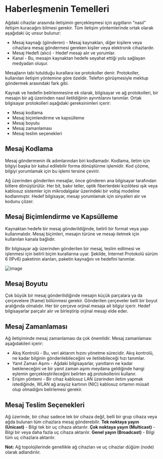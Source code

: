 # Haberleşmenin Temelleri
Ağdaki cihazlar arasında iletişimin gerçekleşmesi için aygıtların "nasıl" iletişim kuracağını bilmesi gerekir. Tüm iletişim yöntemlerinde ortak olarak aşağıdaki üç unsur bulunur:

- Mesaj kaynağı (gönderen) - Mesaj kaynakları, diğer kişilere veya cihazlara mesaj göndermesi gereken kişiler veya elektronik cihazlardır.
- Mesaj Hedefi (alıcı) - Hedef mesajı alır ve yorumlar.
- Kanal - Bu, mesajın kaynaktan hedefe seyahat ettiği yolu sağlayan medyadan oluşur.

Mesajların tabi tutulduğu kurallara ise protokoller denir. Protokoller, kullanılan iletişim yöntemine göre özeldir. Telefon görüşmesiyle mektup göndermek arasındaki fark gibi.

Kaynak ve hedefin belirlenmesine ek olarak, bilgisayar ve ağ protokolleri, bir mesajın bir ağ üzerinden nasıl iletildiğinin ayrıntılarını tanımlar. Ortak bilgisayar protokolleri 
aşağıdaki gereksinimleri içerir:

- Mesaj kodlama
- Mesaj biçimlendirme ve kapsülleme
- Mesaj boyutu
- Mesaj zamanlaması
- Mesaj teslim seçenekleri

## Mesaj Kodlama
Mesaj göndermenin ilk adımlarından biri kodlamadır. Kodlama, iletim için bilgiyi başka bir kabul edilebilir forma dönüştürme işlemidir. Kod çözme, bilgiyi yorumlamak için bu işlemi 
tersine çevirir.

Ağ üzerinden gönderilen mesajlar, önce gönderen ana bilgisayar tarafından bitlere dönüştürülür. Her bit, bakır teller, optik fiberlerdeki kızılötesi ışık veya kablosuz sistemler için 
mikrodalgalar üzerindeki bir voltaj modeline kodlanmıştır. Hedef bilgisayar, mesajı yorumlamak için sinyalleri alır ve kodunu çözer.
## Mesaj Biçimlendirme ve Kapsülleme
Kaynaktan hedefe bir mesaj gönderildiğinde, belirli bir format veya yapı kullanmalıdır. Mesaj biçimleri, mesajın türüne ve mesajı iletmek için kullanılan kanala bağlıdır.

Bir bilgisayar ağı üzerinden gönderilen bir mesaj, teslim edilmesi ve işlenmesi için belirli biçim kurallarına uyar. Şekilde, İnternet Protokolü sürüm 6 (IPv6) paketinin alanları, 
paketin kaynağını ve hedefini tanımlar.

![image](https://user-images.githubusercontent.com/70758694/153610155-d611ac63-2c38-4fd9-84a0-35792b0d4a15.png)
## Mesaj Boyutu
Çok büyük bir mesaj gönderilidiğinde mesajın küçük parçalara ya da çerçevelere (frame) bölünmesi gerekir. Gönderilen çerçeveler belli bir boyut aralığında olmalıdır. Her bir çerçeve
orjinal mesaja ait bilgiyi içerir. Hedef bilgisayarlar parçalır alır ve birleştirip orjinal mesajı elde eder.

## Mesaj Zamanlaması
Ağ iletişiminde mesaj zamanlaması da çok önemlidir. Mesaj zamanlaması aşağıdakileri içerir:

- Akış Kontrolü - Bu, veri aktarım hızını yönetme sürecidir. Akış kontrolü, ne kadar bilginin gönderilebileceğini ve iletilebileceği hızı tanımlar.
- Yanıt Zaman Aşımı - Ağdaki bilgisayarlar, yanıtların ne kadar bekleneceğini ve bir yanıt zaman aşımı meydana geldiğinde hangi eylemin gerçekleştirileceğini belirten ağ protokollerini kullanır.
- Erişim yöntemi - Bir cihaz kablosuz LAN üzerinden iletim yapmak istediğinde, WLAN ağ arayüz kartının (NIC) kablosuz ortamın müsait olup olmadığını belirlemesi gerekir.

## Mesaj Teslim Seçenekleri
Ağ üzerinde, bir cihaz sadece tek bir cihaza değil, belli bir grup cihaza veya ağda bulunan tüm cihazlara mesaj gönderebilir. 
**Tek noktaya yayın (Unicast)** - Bilgi tek bir uç cihaza aktarılır. 
**Çok noktaya yayın (Multicast)** - Bilgi bir veya daha fazla uç cihaza aktarılır.
**Genel yayın (Broadcast)** - Bilgi tüm uç cihazlara aktarılır.

**Not:** Ağ topolojilerinde genellikle ağ cihazları ve uç cihazlar düğüm (node) olarak adlandırılır.
